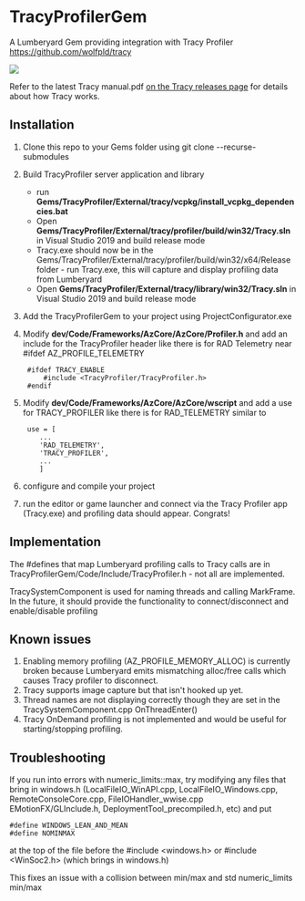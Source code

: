 # TracyProfilerGem
A Lumberyard Gem providing integration with Tracy Profiler https://github.com/wolfpld/tracy

![](https://github.com/wolfpld/tracy/doc/profiler.png)

Refer to the latest Tracy manual.pdf [on the Tracy releases page](https://github.com/wolfpld/tracy/releases) for details about how Tracy works.

## Installation
1. Clone this repo to your Gems folder using git clone --recurse-submodules <repository url>
2. Build TracyProfiler server application and library
   
   - run **Gems/TracyProfiler/External/tracy/vcpkg/install_vcpkg_dependencies.bat**
   - Open **Gems/TracyProfiler/External/tracy/profiler/build/win32/Tracy.sln** in Visual Studio 2019 and build release mode
   -  Tracy.exe should now be in the Gems/TracyProfiler/External/tracy/profiler/build/win32/x64/Release folder - run Tracy.exe, this will capture and display profiling data from Lumberyard
   - Open **Gems/TracyProfiler/External/tracy/library/win32/Tracy.sln** in Visual Studio 2019 and build release mode
3. Add the TracyProfilerGem to your project using ProjectConfigurator.exe
4. Modify **dev/Code/Frameworks/AzCore/AzCore/Profiler.h** and add an include for the TracyProfiler header like there is for RAD Telemetry near #ifdef AZ_PROFILE_TELEMETRY


        #ifdef TRACY_ENABLE
            #include <TracyProfiler/TracyProfiler.h>
        #endif 

5. Modify **dev/Code/Frameworks/AzCore/AzCore/wscript** and add a use for TRACY_PROFILER like there is for RAD_TELEMETRY similar to

        use = [
           ...
           'RAD_TELEMETRY',
           'TRACY_PROFILER',
           ...
           ]

7. configure and compile your project
8. run the editor or game launcher and connect via the Tracy Profiler app (Tracy.exe) and profiling data should appear.  Congrats! 

## Implementation
The #defines that map Lumberyard profiling calls to Tracy calls are in TracyProfilerGem/Code/Include/TracyProfiler.h - not all are implemented.

TracySystemComponent is used for naming threads and calling MarkFrame.  In the future, it should provide the functionality to connect/disconnect and enable/disable profiling

## Known issues

1. Enabling memory profiling (AZ_PROFILE_MEMORY_ALLOC) is currently broken because Lumberyard emits mismatching alloc/free calls which causes Tracy profiler to disconnect.
2. Tracy supports image capture but that isn't hooked up yet.
3. Thread names are not displaying correctly though they are set in the TracySystemComponent.cpp OnThreadEnter()
4. Tracy OnDemand profiling is not implemented and would be useful for starting/stopping profiling.


## Troubleshooting
If you run into errors with numeric_limits::max, try modifying any files that bring in windows.h (LocalFileIO_WinAPI.cpp, LocalFileIO_Windows.cpp, RemoteConsoleCore.cpp, FileIOHandler_wwise.cpp  EMotionFX/GLInclude.h, DeploymentTool_precompiled.h, etc) and put

    #define WINDOWS_LEAN_AND_MEAN 
    #define NOMINMAX 
    
at the top of the file before the #include <windows.h> or #include <WinSoc2.h> (which brings in windows.h)

This fixes an issue with a collision between min/max and std numeric_limits min/max
